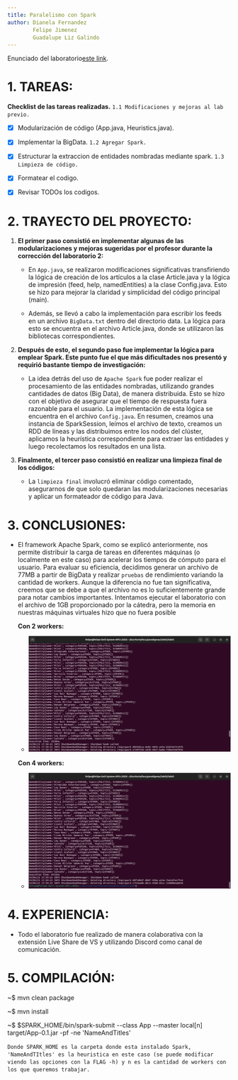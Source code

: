 ```yaml
---
title: Paralelismo con Spark
author: Dianela Fernandez
        Felipe Jimenez
        Guadalupe Liz Galindo
---
```


Enunciado del laboratorio[este link](https://docs.google.com/document/d/1N6V8fjBbDrCGEHfxVkHVa5kZuO8i9pnSlU5cM3VUAQM/edit#heading=h.xe9t6iq9fo58).

# 1. TAREAS:
**Checklist de las tareas realizadas.**
`1.1 Modificaciones y mejoras al lab previo.`
- [x] Modularización de código (App.java, Heuristics.java).
- [x] Implementar la BigData.
`1.2 Agregar Spark.`
- [x] Estructurar la extraccion de entidades nombradas mediante spark.
`1.3 Limpieza de código.`
- [x] Formatear el codigo.
- [x] Revisar TODOs los codigos. 



# 2. TRAYECTO DEL PROYECTO:
1. **El primer paso consistió en implementar algunas de las modularizaciones y mejoras sugeridas por el profesor durante la corrección del laboratorio 2:**

    * En `App.java`, se realizaron modificaciones significativas transfiriendo la lógica de creación de los artículos a la clase Article.java y la lógica de impresión (feed, help, namedEntities) a la clase Config.java. Esto se hizo para mejorar la claridad y simplicidad del código principal (main).

    * Además, se llevó a cabo la implementación para escribir los feeds en un archivo `BigData.txt` dentro del directorio data. La lógica para esto se encuentra en el archivo Article.java, donde se utilizaron las bibliotecas correspondientes.


2. **Después de esto, el segundo paso fue implementar la lógica para emplear Spark. Este punto fue el que más dificultades nos presentó y requirió bastante tiempo de investigación:**

    * La idea detrás del uso de `Apache Spark` fue poder realizar el procesamiento de las entidades nombradas, utilizando grandes cantidades de datos (Big Data), de manera distribuida. Esto se hizo con el objetivo de asegurar que el tiempo de respuesta fuera razonable para el usuario. 
    La implementación de esta lógica se encuentra en el archivo `Config.java`. En resumen, creamos una instancia de SparkSession, leímos el archivo de texto, creamos un RDD de líneas y las distribuimos entre los nodos del clúster, aplicamos la heurística correspondiente para extraer las entidades y luego recolectamos los resultados en una lista.


3. **Finalmente, el tercer paso consistió en realizar una limpieza final de los códigos:**

    * La `limpieza final` involucró eliminar código comentado, asegurarnos de que solo quedaran las modularizaciones necesarias y aplicar un formateador de código para Java. 



# 3. CONCLUSIONES:
- El framework Apache Spark, como se explicó anteriormente, nos permite distribuir la carga de tareas en diferentes máquinas (o localmente en este caso) para acelerar los tiempos de cómputo para el usuario. Para evaluar su eficiencia, decidimos generar un archivo de 77MB a partir de BigData y realizar `pruebas` de rendimiento variando la cantidad de workers. Aunque la diferencia no fue tan significativa, creemos que se debe a que el archivo no es lo suficientemente grande para notar cambios importantes. Intentamos ejecutar el laboratorio con el archivo de 1GB proporcionado por la cátedra, pero la memoria en nuestras máquinas virtuales hizo que no fuera posible
    
    **Con 2 workers:**
    - ![alt text](<2workers.png>)

    **Con 4 workers:**
    - ![alt text](<4workers.png>)



# 4. EXPERIENCIA:
- Todo el laboratorio fue realizado de manera colaborativa con la extensión Live Share de VS y utilizando Discord como canal de comunicación.



# 5. COMPILACIÓN:

~$ mvn clean package

~$ mvn install

~$ $SPARK_HOME/bin/spark-submit --class App --master local[n] target/App-0.1.jar -pf -ne 'NameAndTitles'


`Donde SPARK_HOME es la carpeta donde esta instalado Spark, 'NameAndTItles' es la heuristica en este caso (se puede modificar viendo las opciones con la FLAG -h) y n es la cantidad de workers con los que queremos trabajar.`